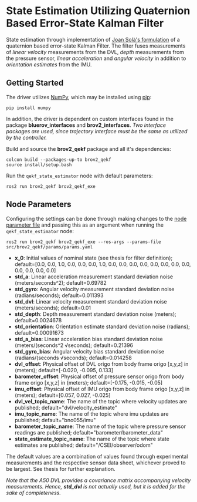 # State Estimation Utilizing Quaternion Based Error-State Kalman Filter
State estimation through implementation of [Joan Solà's formulation](https://arxiv.org/abs/1711.02508) of a quaternion based error-state Kalman Filter. The filter fuses measurements of *linear velocity* measurements from the DVL, *depth* measurements from the pressure sensor, *linear acceleration* and *angular velocity* in addition to *orientation estimates* from the IMU.

## Getting Started
The driver utilizes [NumPy](https://numpy.org/), which may be installed using [pip](https://pypi.org/project/pip/):
```
pip install numpy
```
In addition, the driver is dependent on custom interfaces found in the package **bluerov_interfaces** and **brov2_interfaces**. *Two interface packages are used, since trajectory interface must be the same as utilized by the controller.*

Build and source the **brov2_qekf** package and all it's dependencies:
```
colcon build --packages-up-to brov2_qekf
source install/setup.bash
```
Run the `qekf_state_estimator` node with default parameters:
```
ros2 run brov2_qekf brov2_qekf_exe
```

## Node Parameters
Configuring the settings can be done through making changes to the [node parameter file](params/params.yaml) and passing this as an argument when running the `qekf_state_estimator` node:
```
ros2 run brov2_qekf brov2_qekf_exe --ros-args --params-file src/brov2_qekf/params/params.yaml
```
* **x_0**: Initial values of nominal state (see thesis for filter definition); default=[0.0, 0.0, 1.0, 0.0, 0.0, 0.0, 1.0, 0.0, 0.0, 0.0, 0.0, 0.0, 0.0, 0.0, 0.0, 0.0, 0.0, 0.0, 0.0]
* **std_a**: Linear acceleration measurement standard deviation noise (meters/seconds^2); default=0.69782
* **std_gyro**: Angular velocity measurement standard deviation noise (radians/seconds); default=0.011393
* **std_dvl**: Linear velocity measurement standard deviation noise (meters/seconds); default=0.01
* **std_depth**: Depth measurement standard deviation noise (meters); default=0.0024678
* **std_orientation**: Orientation estimate standard deviation noise (radians); default=0.00091673
* **std_a_bias**: Linear acceleration bias standard deviation noise (meters/(seconds^2 √seconds); default=0.21396
* **std_gyro_bias**: Angular velocity bias standard deviation noise (radians/(seconds √seconds); default=0.014258
* **dvl_offset**: Physical offset of DVL origo from body frame origo [x,y,z] in (meters); default=[-0.020, -0.095, 0.133]
* **barometer_offset**: Physical offset of pressure sensor origo from body frame origo [x,y,z] in (meters); default=[-0.175, -0.015, -0.05]
* **imu_offset**: Physical offset of IMU origo from body frame origo [x,y,z] in (meters); default=[0.057, 0.027, -0.025]
* **dvl_vel_topic_name**: The name of the topic where velocity updates are published; default="dvl/velocity_estimate"
* **imu_topic_name**: The name of the topic where imu updates are published; default="bno055/imu"
* **barometer_topic_name**: The name of the topic where pressure sensor readings are published; default="barometer/barometer_data"
* **state_estimate_topic_name**: The name of the topic where state estimates are published; default="/CSEI/observer/odom"

The default values are a combination of values found through experimental measurements and the respective sensor data sheet, whichever proved to be largest. See thesis for further explanation.

*Note that the A50 DVL provides a covariance matrix accompanying velocity measurements. Hence, **std_dvl** is not actually used, but it is added for the sake of completeness.*
